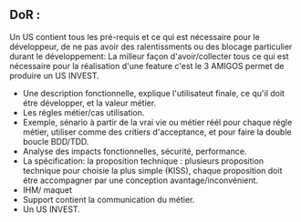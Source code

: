 ## DoR : 
Un US contient tous les pré-requis et ce qui est nécessaire pour le développeur, de ne pas avoir des ralentissments ou des blocage particulier durant le développement:
La milleur façon d'avoir/collecter tous ce qui est nécessaire pour la réalisation d'une feature c'est le 3 AMIGOS permet de produire un US INVEST.


- Une description fonctionnelle, explique l'utilisateut finale, ce qu'il doit étre développer, et la valeur métier.
- Les régles métier/cas utilisation.
- Exemple, sénario à partir de la vrai vie ou métier réél pour chaque régle métier, utiliser comme des critiers d'acceptance, et pour faire la double boucle BDD/TDD.
- Analyse des impacts fonctionnelles, sécurité, performance.
- La spécification:  la proposition technique : plusieurs proposition technique pour choisie la plus simple (KISS), chaque proposition doit étre accompagner par une conception avantage/inconvénient.
- IHM/ maquet
- Support contient la communication du métier.
- Un US INVEST.
 
